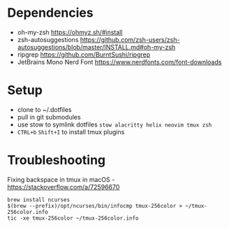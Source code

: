 # Dependencies
- oh-my-zsh https://ohmyz.sh/#install
- zsh-autosuggestions https://github.com/zsh-users/zsh-autosuggestions/blob/master/INSTALL.md#oh-my-zsh
- ripgrep https://github.com/BurntSushi/ripgrep
- JetBrains Mono Nerd Font https://www.nerdfonts.com/font-downloads

# Setup
- clone to ~/.dotfiles
- pull in git submodules
- use stow to symlink dotfiles `stow alacritty helix neovim tmux zsh`
- `CTRL+b` `Shift+I` to install tmux plugins

# Troubleshooting
Fixing backspace in tmux in macOS - https://stackoverflow.com/a/72596670

```
brew install ncurses
$(brew --prefix)/opt/ncurses/bin/infocmp tmux-256color > ~/tmux-256color.info
tic -xe tmux-256color ~/tmux-256color.info
```
